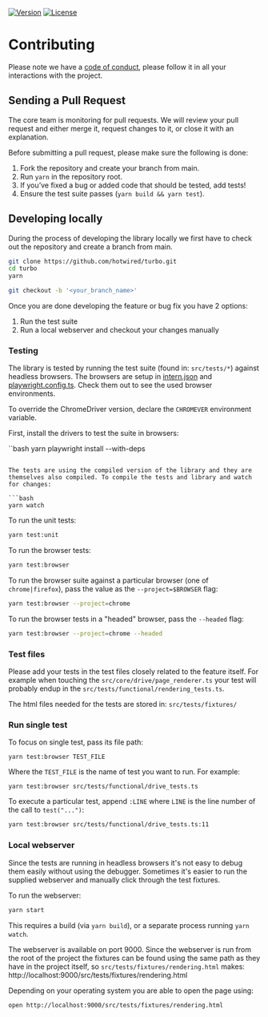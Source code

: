 [![Version](https://img.shields.io/npm/v/@hotwired/turbo)](https://www.npmjs.com/package/@hotwired/turbo)
[![License](https://img.shields.io/github/license/hotwired/turbo)](https://github.com/hotwired/turbo)

# Contributing

Please note we have a [code of conduct](https://github.com/hotwired/turbo/blob/main/CODE_OF_CONDUCT.md), please follow it in all your interactions with the project.

## Sending a Pull Request
The core team is monitoring for pull requests. We will review your pull request and either merge it, request changes to it, or close it with an explanation.

Before submitting a pull request, please make sure the following is done:

1. Fork the repository and create your branch from main.
2. Run `yarn` in the repository root.
3. If you’ve fixed a bug or added code that should be tested, add tests!
4. Ensure the test suite passes (`yarn build && yarn test`).

## Developing locally

During the process of developing the library locally we first have to check out the repository and create a branch from main.

```bash
git clone https://github.com/hotwired/turbo.git
cd turbo
yarn
```

```bash
git checkout -b '<your_branch_name>'
```

Once you are done developing the feature or bug fix you have 2 options:
1. Run the test suite
2. Run a local webserver and checkout your changes manually

### Testing
The library is tested by running the test suite (found in: `src/tests/*`) against headless browsers. The browsers are setup in [intern.json](./intern.json) and [playwright.config.ts](./playwright.config.ts). Check them out to see the used browser environments.

To override the ChromeDriver version, declare the `CHROMEVER` environment
variable.

First, install the drivers to test the suite in browsers:

``bash
yarn playwright install  --with-deps
```

The tests are using the compiled version of the library and they are themselves also compiled. To compile the tests and library and watch for changes:

```bash
yarn watch
```

To run the unit tests:

```bash
yarn test:unit
```

To run the browser tests:

```bash
yarn test:browser
```

To run the browser suite against a particular browser (one of
`chrome|firefox`), pass the value as the `--project=$BROWSER` flag:

```bash
yarn test:browser --project=chrome
```

To run the browser tests in a "headed" browser, pass the `--headed` flag:

```bash
yarn test:browser --project=chrome --headed
```

### Test files
Please add your tests in the test files closely related to the feature itself. For example when touching the `src/core/drive/page_renderer.ts` your test will probably endup in the `src/tests/functional/rendering_tests.ts`.

The html files needed for the tests are stored in: `src/tests/fixtures/`

### Run single test

To focus on single test, pass its file path:

```bas
yarn test:browser TEST_FILE
```

Where the `TEST_FILE` is the name of test you want to run. For example:

```base
yarn test:browser src/tests/functional/drive_tests.ts
```

To execute a particular test, append `:LINE` where `LINE` is the line number of
the call to `test("...")`:

```bash
yarn test:browser src/tests/functional/drive_tests.ts:11
```

### Local webserver
Since the tests are running in headless browsers it's not easy to debug them easily without using the debugger. Sometimes it's easier to run the supplied webserver and manually click through the test fixtures.

To run the webserver:

```bash
yarn start
```

This requires a build (via `yarn build`), or a separate process running `yarn watch`.

The webserver is available on port 9000. Since the webserver is run from the root of the project the fixtures can be found using the same path as they have in the project itself, so `src/tests/fixtures/rendering.html` makes: http://localhost:9000/src/tests/fixtures/rendering.html

Depending on your operating system you are able to open the page using:

```bash
open http://localhost:9000/src/tests/fixtures/rendering.html
```
